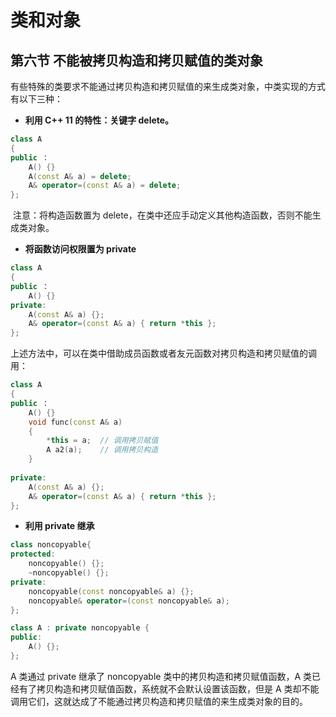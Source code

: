 # 类和对象

## 第六节 不能被拷贝构造和拷贝赋值的类对象

有些特殊的类要求不能通过拷贝构造和拷贝赋值的来生成类对象，中类实现的方式有以下三种：

- **利用 C++ 11 的特性：关键字 delete。**

```cpp
class A
{
public ：
    A() {}	
    A(const A& a) = delete;
    A& operator=(const A& a) = delete;
};
```

​	注意：将构造函数置为 delete，在类中还应手动定义其他构造函数，否则不能生成类对象。

- **将函数访问权限置为 private** 

```cpp
class A
{
public ：
    A() {}	
private:    
    A(const A& a) {};
    A& operator=(const A& a) { return *this };
};
```

上述方法中，可以在类中借助成员函数或者友元函数对拷贝构造和拷贝赋值的调用：

```c++
class A
{
public ：
    A() {}
    void func(const A& a)
    {
        *this = a;	// 调用拷贝赋值
        A a2(a);	// 调用拷贝构造
    }
    
private:    
    A(const A& a) {};
    A& operator=(const A& a) { return *this };
};
```

- **利用 private 继承**

```cpp
class noncopyable{
protected:
    noncopyable() {};
    ~noncopyable() {};
private:
    noncopyable(const noncopyable& a) {};
    noncopyable& operator=(const noncopyable& a);
};

class A : private noncopyable {
public:
    A() {};
};
```

A 类通过 private 继承了 noncopyable 类中的拷贝构造和拷贝赋值函数，A 类已经有了拷贝构造和拷贝赋值函数，系统就不会默认设置该函数，但是 A 类却不能调用它们，这就达成了不能通过拷贝构造和拷贝赋值的来生成类对象的目的。